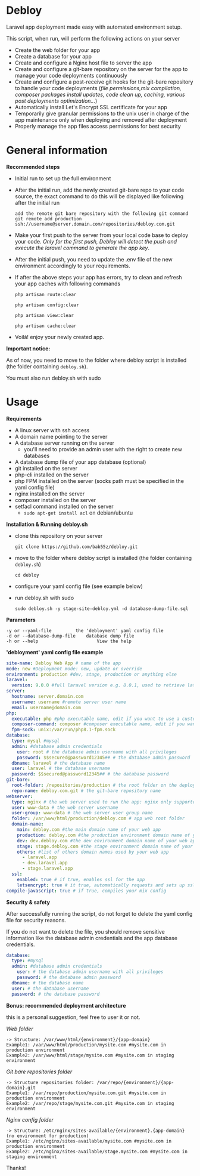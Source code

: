 # Debloy
Laravel app deployment made easy with automated environment setup. 

This script, when run, will perform the following actions on your server

- Create the web folder for your app
- Create a database for your app
- Create and configure a Nginx host file to server the app
- Create and configure a git-bare repository on the server for the app to manage your code deployments continuously
- Create and configure a post-receive git hooks for the git-bare repository to handle your code deployments (_file permissions,mix compilation, composer packages install updates, code clean up, caching, various post deployments optimization..._)
- Automatically install Let's Encrypt SSL certificate for your app
- Temporarily give granular permissions to the unix user in charge of the app maintenance only when deploying and removed after deployment
- Properly manage the app files access permissions for best security

# General information
**Recommended steps**

- Initial run to set up the full environment
- After the initial run, add the newly created git-bare repo to your code source, the exact command to do this will be displayed like following after the initial run
    ```
  add the remote git bare repository with the following git command 
  git remote add production ssh://username@server.domain.com/repositories/debloy.com.git
  ```
- Make your first push to the server from your local code base to deploy your code. _Only for the first push, Debloy will detect the push and execute the laravel command to generate the app key_.
- After the initial push, you need to update the .env file of the new environment accordingly to your requirements.
- If after the above steps your app has errors, try to clean and refresh your app caches with following commands

  ```php artisan route:clear```

  ```php artisan config:clear```

  ```php artisan view:clear```

  ```php artisan cache:clear```

- Voilà! enjoy your newly created app.

**Important notice:**

As of now, you need to move to the folder where debloy script is installed (the folder containing `debloy.sh`).

You must also run debloy.sh with sudo

# Usage
**Requirements**
- A linux server with ssh access
- A domain name pointing to the server
- A database server running on the server
  - you'll need to provide an admin user with the right to create new databases
- A database dump file of your app database (optional)
- git installed on the server
- php-cli installed on the server
- php FPM installed on the server (socks path must be specified in the yaml config file)
- nginx installed on the server
- composer installed on the server
- setfacl command installed on the server
  - `sudo apt-get install acl` on debian/ubuntu


**Installation & Running debloy.sh**
- clone this repository on your server 
  
  ```git clone https://github.com/bab55z/debloy.git```

- move to the folder where debloy script is installed (the folder containing `debloy.sh`)

  ```cd debloy```

- configure your yaml config file (see example below)

- run debloy.sh with sudo

  `sudo debloy.sh -y stage-site-debloy.yml -d database-dump-file.sql` 

**Parameters**

	-y or --yaml-file 		  the 'debloyment' yaml config file
	-d or --database-dump-file 	  database dump file
	-h or --help 	                  View the help 

**'debloyment' yaml config file example**

```yaml
site-name: Debloy Web App # name of the app
mode: new #Deployment mode: new, update or override
environment: production #dev, stage, production or anything else
laravel:
  version: 9.0.0 #full laravel version e.g. 8.0.1, used to retrieve latest .env.example,...
server:
  hostname: server.domain.com
  username: username #remote server user name
  email: username@domain.com
php:
  executable: php #php executable name, edit if you want to use a custom command to run php during ci/cd, e.g. php7.4
  composer-command: composer #composer executable name, edit if you want to use a custom command to run composer during ci/cd deployments, e.g. php7.4 /usr/local/bin/composer
  fpm-sock: unix:/var/run/php8.1-fpm.sock
database:
  type: mysql #mysql
  admin: #database admin credentials
    user: root # the database admin username with all privileges
    password: $$secured@password12345## # the database admin password
  dbname: laravel # the database name
  user: laravel # the database username
  password: $$secured@password12345## # the database password
git-bare:
  root-folder: /repositories/production # the root folder on the deployment server that contains your git-bare repositories
  repo-name: debloy.com.git # the git-bare repository name
webserver:
  type: nginx # the web server used to run the app: nginx only supported
  user: www-data # the web server username
  user-group: www-data # the web server user group name
  folder: /var/www/html/production/debloy.com # app web root folder
  domain-name:
    main: debloy.com #the main domain name of your web app
    production: debloy.com #the production environment domain name of your web app
    dev: dev.debloy.com #the dev environment domain name of your web app
    stage: stage.debloy.com #the stage environment domain name of your web app
    others: #list of others domain names used by your web app
      - laravel.app
      - dev.laravel.app
      - stage.laravel.app
  ssl:
    enabled: true # if true, enables ssl for the app
    letsencrypt: true # it true, automatically requests and sets up ssl from Let's Encrypt authority
compile-javascript: true # if true, compiles your mix config
```
**Security & safety**

After successfully running the script, do not forget to delete the yaml config file for security reasons.

If you do not want to delete the file, you should remove sensitive information like the database admin credentials and the app database credentials.
```yaml
database:
  type: #mysql
  admin: #database admin credentials
    user: # the database admin username with all privileges
    password: # the database admin password
  dbname: # the database name
  user: # the database username
  password: # the database password
```

**Bonus: recommended deployment architecture**

this is a personal suggestion, feel free to user it or not.

_Web folder_
```
-> Structure: /var/www/html/{environment}/{app-domain}
Example1: /var/www/html/production/mysite.com #mysite.com in production environment
Example2: /var/www/html/stage/mysite.com #mysite.com in staging environment
```
_Git bare repositories folder_
```
-> Structure repositories folder: /var/repo/{environment}/{app-domain}.git
Example1: /var/repo/production/mysite.com.git #mysite.com in production environment
Example2: /var/repo/stage/mysite.com.git #mysite.com in staging environment
```
_Nginx config folder_
```
-> Structure: /etc/nginx/sites-available/{environment}.{app-domain} (no environment for production)
Example1: /etc/nginx/sites-available/mysite.com #mysite.com in production environment
Example2: /etc/nginx/sites-available/stage.mysite.com #mysite.com in staging environment
```

Thanks!